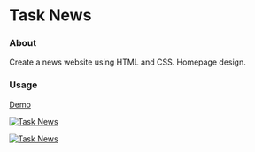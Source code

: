 # Task News

### About

Create a news website using HTML and CSS. Homepage design.

### Usage

[Demo](https://ermondel.github.io/task-news)

[![Task News](https://github.com/ermondel/wiki/blob/master/screens/task-news.png)](https://ermondel.github.io/task-news)

[![Task News](https://github.com/ermondel/wiki/blob/master/screens/task-news_smartphone.jpg)](https://ermondel.github.io/task-news)
